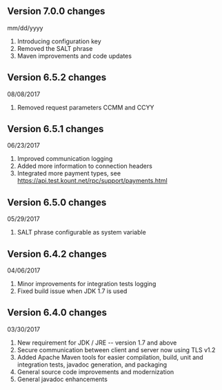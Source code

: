 Version 7.0.0 changes
---------------------
mm/dd/yyyy

1. Introducing configuration key
2. Removed the SALT phrase
3. Maven improvements and code updates

Version 6.5.2 changes
---------------------
08/08/2017

1. Removed request parameters CCMM and CCYY

Version 6.5.1 changes
---------------------
06/23/2017

1. Improved communication logging
2. Added more information to connection headers
3. Integrated more payment types, see https://api.test.kount.net/rpc/support/payments.html

Version 6.5.0 changes
---------------------
05/29/2017

1. SALT phrase configurable as system variable

Version 6.4.2 changes
---------------------
04/06/2017

1. Minor improvements for integration tests logging
2. Fixed build issue when JDK 1.7 is used

Version 6.4.0 changes
---------------------
03/30/2017

1. New requirement for JDK / JRE -- version 1.7 and above 
2. Secure communication between client and server now using TLS v1.2
3. Added Apache Maven tools for easier compilation, build, unit and integration
    tests, javadoc generation, and packaging
4. General source code improvements and modernization
5. General javadoc enhancements
